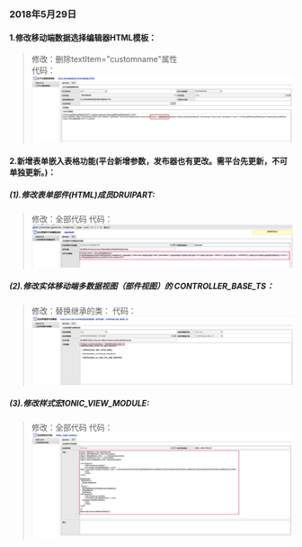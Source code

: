 ### 2018年5月29日

#### 1.修改移动端数据选择编辑器HTML模板：

> 修改：删除textItem="customname"属性 <br/>
> 代码：![Alt text](./img/picker_template.png)

#### 2.新增表单嵌入表格功能(平台新增参数，发布器也有更改。需平台先更新，不可单独更新。)：
##### (1).修改表单部件(HTML)成员DRUIPART:
> 修改：全部代码
> 代码：![Alt text](./img/form_druipart.jpg)
##### (2).修改实体移动端多数据视图（部件视图）的 CONTROLLER_BASE_TS：
> 修改：替换继承的类：
> 代码：![Alt text](./img/mdview_ctrl_base.jpg)
##### (3).修改样式宏IONIC_VIEW_MODULE:
> 修改：全部代码
> 代码：![Alt text](./img/ionic_view_module.jpg)